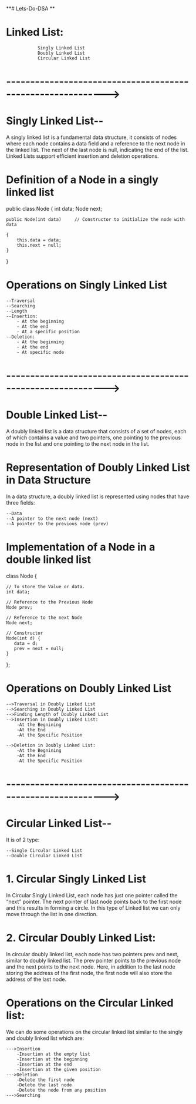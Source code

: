 **# Lets-Do-DSA
**
# Linked List:   
                Singly Linked List
                Doubly Linked List
                Circular Linked List

# ----------------------------------------------------------->

# Singly Linked List--
A singly linked list is a fundamental data structure, it consists of nodes where each node contains a data field and a reference to the next node in the linked list. The next of the last node is null, indicating the end of the list. Linked Lists support efficient insertion and deletion operations.

# Definition of a Node in a singly linked list

public class Node {
    int data;
    Node next;

    public Node(int data)     // Constructor to initialize the node with data

    {
        this.data = data;
        this.next = null;
    }
}

# Operations on Singly Linked List
    --Traversal
    --Searching
    --Length
    --Insertion:
        - At the beginning
        - At the end
        - At a specific position
    --Deletion:
        - At the beginning
        - At the end
        - At specific node

# ----------------------------------------------------------->

# Double Linked List--

A doubly linked list is a data structure that consists of a set of nodes, each of which contains a value and two pointers, one pointing to the previous node in the list and one pointing to the next node in the list. 

# Representation of Doubly Linked List in Data Structure

In a data structure, a doubly linked list is represented using nodes that have three fields:

    --Data
    --A pointer to the next node (next)
    --A pointer to the previous node (prev)

# Implementation of a Node in a double linked list

class Node {

    // To store the Value or data.
    int data;

    // Reference to the Previous Node
    Node prev;
  
    // Reference to the next Node
    Node next;
  
    // Constructor
    Node(int d) {
       data = d;
       prev = next = null;      
    }
};

# Operations on Doubly Linked List
    -->Traversal in Doubly Linked List
    -->Searching in Doubly Linked List
    -->Finding Length of Doubly Linked List
    -->Insertion in Doubly Linked List:
        -At the Begnining
        -At the End
        -At the Specific Position
   
    -->Deletion in Doubly Linked List:
        -At the Begnining
        -At the End
        -At the Specific Position

# ----------------------------------------------------------->

# Circular Linked List--

It is of 2 type:

    --Single Circular Linked List
    --Double Circular Linked List

#   1. Circular Singly Linked List

In Circular Singly Linked List, each node has just one pointer called the “next” pointer. The next pointer of last node points back to the first node and this results in forming a circle. In this type of Linked list we can only move through the list in one direction.

#   2. Circular Doubly Linked List:

In circular doubly linked list, each node has two pointers prev and next, similar to doubly linked list. The prev pointer points to the previous node and the next points to the next node. Here, in addition to the last node storing the address of the first node, the first node will also store the address of the last node.

# Operations on the Circular Linked list:

We can do some operations on the circular linked list similar to the singly and doubly linked list which are:

    --->Insertion
        -Insertion at the empty list
        -Insertion at the beginning
        -Insertion at the end
        -Insertion at the given position
    --->Deletion
        -Delete the first node
        -Delete the last node
        -Delete the node from any position
    --->Searching